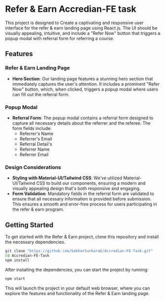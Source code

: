 # Refer & Earn Accredian-FE task

This project is designed to Create a captivating and responsive user interface for the refer & earn landing page using React js. The UI should be visually appealing, intuitive, and include a "Refer Now" button that triggers a popup modal with referral form for referring a course.

## Features

### Refer & Earn Landing Page

- **Hero Section**: Our landing page features a stunning hero section that immediately captures the user's attention. It includes a prominent "Refer Now" button, which, when clicked, triggers a popup modal where users can fill out the referral form.

### Popup Modal

- **Referral Form**: The popup modal contains a referral form designed to capture all necessary details about the referrer and the referee. The form fields include:
  - Referrer's Name
  - Referrer's Email
  - Referral Detail's
  - Referrer Name
  - Referrer Email

### Design Considerations

- **Styling with Material-UI/Tailwind CSS**: We've utilized Material-UI/Tailwind CSS to build our components, ensuring a modern and visually appealing design that's both responsive and engaging.
- **Form Validation**: Mandatory fields in the referral form are validated to ensure that all necessary information is provided before submission. This ensures a smooth and error-free process for users participating in the refer & earn program.

## Getting Started

To get started with the Refer & Earn project, clone this repository and install the necessary dependencies.

```bash
git clone "https://github.com/SekharSunkara6/Accredian-FE-Task.git"
cd Accredian-FE-Task
npm install
```

After installing the dependencies, you can start the project by running:

```bash
npm start
```
This will launch the project in your default web browser, where you can explore the features and functionality of the Refer & Earn landing page.
